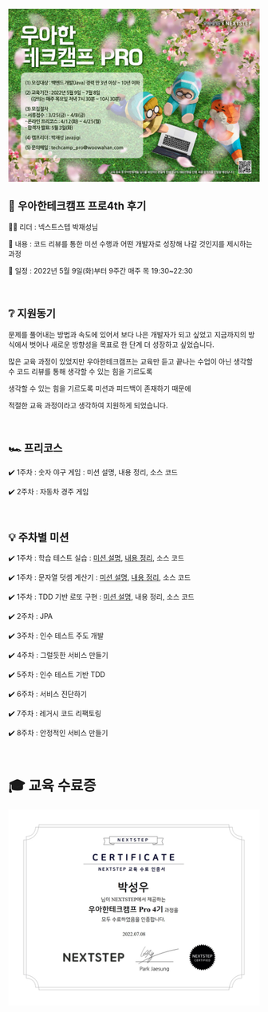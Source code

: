 ![woowa](file/29e56b30-b506-4224-b034-7944958e19c6.jpg)

## 🏫 우아한테크캠프 프로4th 후기

👨‍💼 리더 : 넥스트스텝 박재성님

📃 내용 : 코드 리뷰를 통한 미션 수행과 어떤 개발자로 성장해 나갈 것인지를 제시하는 과정

📆 일정 : 2022년 5월 9일(화)부터 9주간 매주 목 19:30~22:30

​

## ❔ 지원동기

문제를 풀어내는 방법과 속도에 있어서 보다 나은 개발자가 되고 싶었고 지금까지의 방식에서 벗어나 새로운 방향성을 목표로 한 단계 더 성장하고 싶었습니다.    

많은 교육 과정이 있었지만 우아한테크캠프는 교육만 듣고 끝나는 수업이 아닌 생각할 수 코드 리뷰를 통해 생각할 수 있는 힘을 기르도록 

생각할 수 있는 힘을 기르도록 미션과 피드백이 존재하기 때문에 

적절한 교육 과정이라고 생각하여 지원하게 되었습니다.

​

## 🏎️ 프리코스

✔️ 1주차 : 숫자 야구 게임 : 미션 설명, 내용 정리, 소스 코드

✔️ 2주차 : 자동차 경주 게임

​

## 💡 주차별 미션

✔️ 1주차 : 학습 테스트 실습 : [미션 설명](docs/step1/TEST_DESC.md), [내용 정리](docs/step1/CALC_SUM.md), 소스 코드

✔️ 1주차 : 문자열 덧셈 계산기 : [미션 설명](docs/step1/CALC_DESC.md), [내용 정리](docs/step1/CALC_SUM.md), 소스 코드 

✔️ 1주차 : TDD 기반 로또 구현 : [미션 설명](docs/step1/LOTTO_DESC.md), 내용 정리, 소스 코드

✔️ 2주차 : JPA

✔️ 3주차 : 인수 테스트 주도 개발

✔️ 4주차 : 그럴듯한 서비스 만들기

✔️ 5주차 : 인수 테스트 기반 TDD

✔️ 6주차 : 서비스 진단하기

✔️ 7주차 : 레거시 코드 리팩토링

✔️ 8주차 : 안정적인 서비스 만들기

​

# 🎓 교육 수료증

![woowa](file/90f15e16-5ecf-4b0d-a5aa-944bcb965aac.jpg)
